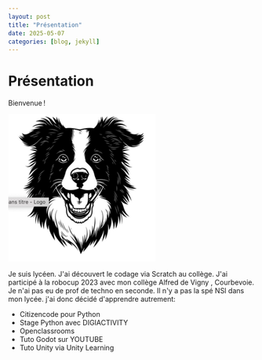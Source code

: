 ```yaml
---
layout: post
title: "Présentation"
date: 2025-05-07 
categories: [blog, jekyll]
---
```


# Présentation 

Bienvenue !

<img src="/_assets/image/1.jpg" alt="1" width="300" height="300">


Je suis lycéen.
J'ai découvert le codage via Scratch au collège.
J'ai participé à la robocup 2023 avec mon collège Alfred de Vigny , Courbevoie.
Je n'ai pas eu de prof de techno en seconde.
Il n'y a pas la spé NSI dans mon lycée.
j'ai donc décidé d'apprendre autrement:
- Citizencode pour Python
- Stage Python avec DIGIACTIVITY
- Openclassrooms 
- Tuto Godot sur YOUTUBE
- Tuto Unity via Unity Learning




